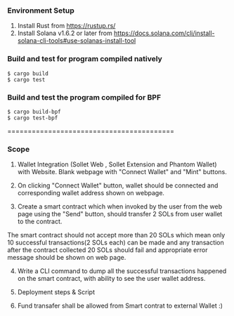 ### Environment Setup
1. Install Rust from https://rustup.rs/
2. Install Solana v1.6.2 or later from https://docs.solana.com/cli/install-solana-cli-tools#use-solanas-install-tool

### Build and test for program compiled natively
```
$ cargo build
$ cargo test
```

### Build and test the program compiled for BPF
```
$ cargo build-bpf
$ cargo test-bpf
```
=========================================
### Scope
1. Wallet Integration (Sollet Web , Sollet Extension and Phantom Wallet) with Website. 
Blank webpage with "Connect Wallet" and "Mint" buttons.

2. On clicking "Connect Wallet" button, wallet should be connected and corresponding wallet address shown on webpage.

3. Create a smart contract which when invoked by the user from the web page using the "Send" button, 
should transfer 2 SOLs from user wallet to the contract.

The smart contract should not accept more than 20 SOLs which mean only 10 successful transactions(2 SOLs each) 
can be made and any transaction after the contract collected 20 SOLs should fail and 
appropriate error message should be shown on web page.

4. Write a CLI command to dump all the successful transactions happened on the smart contract,
 with ability to see the user wallet address.

5. Deployment steps & Script

6. Fund transafer shall be allowed from Smart contrat to external Wallet :)